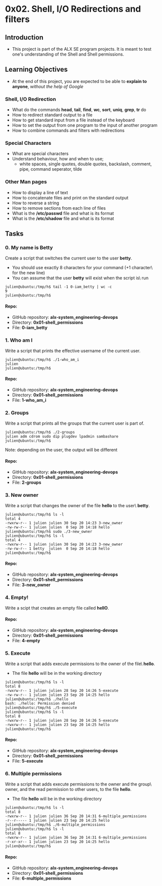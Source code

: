 # 0x02. Shell, I/O Redirections and filters
## Introduction
* This project is part of the ALX SE program projects. It is meant to test one's understanding of the Shell and Shell permissions.
## Learning Objectives
* At the end of this project, you are expected to be able to **explain to anyone**, *without the help of Google*
### Shell, I/O Redirection
* What do the commands **head**, **tail**, **find**, **wc**, **sort**, **uniq**, **grep**, **tr** do
* How to redirect standard output to a file
* How to get standard input from a file instead of the keyboard
* How to set the output from one program to the input of another program
* How to combine commands and filters with redirections
### Special Characters
* What are special characters
* Understand behaviour, how and when to use;
   * white spaces, single quotes, double quotes, backslash, comment, pipe, command seperator, tilde
### Other Man pages
* How to display a line of text
* How to concatenate files and print on the standard output
* How to reverse a string
* How to remove sections from each line of files
* What is the **/etc/passwd** file and what is its format
* What is the **/etc/shadow** file and what is its format
## Tasks

### 0. My name is Betty
Create a script that switches the current user to the user **betty**.
   * You should use exactly 8 characters for your command (+1 character\\
	 for the new line)
   * You can assume that the user **betty** will exist when the script is\\
   run
```
julien@ubuntu:/tmp/h$ tail -1 0-iam_betty | wc -c
9
julien@ubuntu:/tmp/h$
```
#### Repo:
* GitHub repository: **alx-system_engineering-devops**
* Directory: **0x01-shell_permissions**
* File: **0-iam_betty**

### 1. Who am I
Write a script that prints the effective username of the current user.
```
julien@ubuntu:/tmp/h$ ./1-who_am_i
julien
julien@ubuntu:/tmp/h$
```
#### Repo:
* GitHub repository: **alx-system_engineering-devops**
* Directory: **0x01-shell_permissions**
* File: **1-who_am_i**

### 2. Groups
Write a script that prints all the groups that the current user is part of.
```
julien@ubuntu:/tmp/h$ ./2-groups
julien adm cdrom sudo dip plugdev lpadmin sambashare
julien@ubuntu:/tmp/h$
```
Note: depending on the user, the output will be different
#### Repo:
* GitHub repository: **alx-system_engineering-devops**
* Directory: **0x01-shell_permissions**
* File: **2-groups**

### 3. New owner
Write a script that changes the owner of the file **hello** to the user\\
**betty**.
```
julien@ubuntu:/tmp/h$ ls -l
total 4
-rwxrw-r-- 1 julien julien 30 Sep 20 14:23 3-new_owner
-rw-rw-r-- 1 julien julien  0 Sep 20 14:18 hello
julien@ubuntu:/tmp/h$ sudo ./3-new_owner 
julien@ubuntu:/tmp/h$ ls -l
total 4
-rwxrw-r-- 1 julien julien 30 Sep 20 14:23 3-new_owner
-rw-rw-r-- 1 betty  julien  0 Sep 20 14:18 hello
julien@ubuntu:/tmp/h$
```
#### Repo:
* GitHub repository: **alx-system_engineering-devops**
* Directory: **0x01-shell_permissions**
* File: **3-new_owner**

### 4. Empty!
Write a scipt that creates an empty file called **hellO**.
#### Repo:
* GitHub repository: **alx-system_engineering-devops**
* Directory: **0x01-shell_permissions**
* File: **4-empty**

### 5. Execute
Write a script that adds execute permissions to the owner of the file\\
**hello**.
   * The file **hello** will be in the working directory
```
julien@ubuntu:/tmp/h$ ls -l
total 8
-rwxrw-r-- 1 julien julien 28 Sep 20 14:26 5-execute
-rw-rw-r-- 1 julien julien 23 Sep 20 14:25 hello
julien@ubuntu:/tmp/h$ ./hello
bash: ./hello: Permission denied
julien@ubuntu:/tmp/h$ ./5-execute 
julien@ubuntu:/tmp/h$ ls -l
total 8
-rwxrw-r-- 1 julien julien 28 Sep 20 14:26 5-execute
-rwxrw-r-- 1 julien julien 23 Sep 20 14:25 hello
julien@ubuntu:/tmp/h$
```
#### Repo:
* GitHub repository: **alx-system_engineering-devops**
* Directory: **0x01-shell_permissions**
* File: **5-execute**

### 6. Multiple permissions
Write a script that adds execute permissions to the owner and the group\\
owner, and the read permission to other users, to the file **hello**.
   * The file **hello** will be in the working directory
```
julien@ubuntu:/tmp/h$ ls -l
total 8
-rwxrw-r-- 1 julien julien 36 Sep 20 14:31 6-multiple_permissions
-r--r----- 1 julien julien 23 Sep 20 14:25 hello
julien@ubuntu:/tmp/h$ ./6-multiple_permissions 
julien@ubuntu:/tmp/h$ ls -l
total 8
-rwxrw-r-- 1 julien julien 36 Sep 20 14:31 6-multiple_permissions
-r-xr-xr-- 1 julien julien 23 Sep 20 14:25 hello
julien@ubuntu:/tmp/h$
```
#### Repo:
* GitHub repository: **alx-system_engineering-devops**
* Directory: **0x01-shell_permissions**
* File: **6-multiple_permissions**
